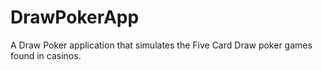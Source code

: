# DrawPokerApp
A Draw Poker application that simulates the Five Card Draw poker games found in casinos.

